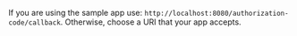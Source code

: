   If you are using the sample app use: `http://localhost:8080/authorization-code/callback`.
  Otherwise, choose a URI that your app accepts.
